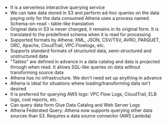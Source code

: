 - It is a serverless interactive querying service
- We can take data stored in S3 and perform ad-hoc queries on the data paying only for the data consumed
Athena uses a process named Schema-on-read - table-like translation
- Original data in S3 is never changed, it remains in its original form. It is translated to the predefined schema when it is read for processing
- Supported formats by Athena: XML, JSON, CSV/TSV, AVRO, PARQUET, ORC, Apache, CloudTrail, VPC Flowlogs, etc. 
- Supports standard formats of structured data, semi-structured and unstructured data
- "Tables" are defined in advance in a data catalog and data is projected through when read. It allows SQL-like queries on data without transforming source data
- Athena has no infrastructure. We don't need set up anything in advance
- Athena is ideal for situations where loading/transforming data isn't desired
- It is preferred for querying AWS logs: VPC Flow Logs, CloudTrail, ELB logs, cost reports, etc.
- Can query data form Glue Data Catalog and Web Server Logs
- Athena Federated Query: Athena now supports querying other data sources than S3. Requires a data source connector (AWS Lambda)